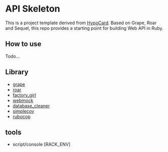 # API Skeleton

This is a project template derived from [HypoCard](http://hypo.cc/date.html). Based on Grape, Roar and Sequel, this repo provides a starting point for building Web API in Ruby.

## How to use
  Todo...

## Library
* [grape](http://intridea.github.io/grape/docs/index.html)
* [roar](https://github.com/apotonick/roar)
* [factory_girl](https://github.com/thoughtbot/factory_girl)
* [webmock](https://github.com/bblimke/webmock)
* [database_cleaner](https://github.com/DatabaseCleaner/database_cleaner)
* [simplecov](https://github.com/colszowka/simplecov)
* [rubocop](https://github.com/bbatsov/rubocop)

## tools
* script/console [RACK_ENV]
